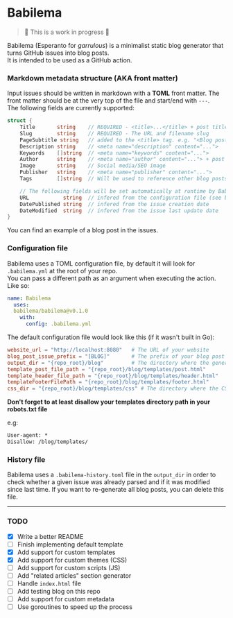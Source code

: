 # Babilema


> 🚧 This is a work in progress 🚧  


Babilema (Esperanto for _garrulous_) is a minimalist static blog generator that
turns GitHub issues into blog posts.  
It is intended to be used as a GitHub action.

### Markdown metadata structure (AKA front matter)

Input issues should be written in markdown with a **TOML** front matter. The
front matter should be at the very top of the file and start/end with `---`.  
The following fields are currently supported:

```go
struct {
    Title       string    // REQUIRED - <title>...</title> + post title
    Slug        string    // REQUIRED - The URL and filename slug
    PageSubtitle string   // added to the <title> tag. e.g. "<Blog post title> - My super blog"
    Description string    // <meta name="description" content="...">
    Keywords    []string  // <meta name="keywords" content="...">
    Author      string    // <meta name="author" content="..."> + post author
    Image       string    // Social media/SEO image
    Publisher   string    // <meta name="publisher" content="...">
    Tags        []string  // Will be used to reference other blog posts

    // The following fields will be set automatically at runtime by Babilema:
    URL           string  // infered from the configuration file (see below)
    DatePublished string  // infered from the issue creation date
    DateModified  string  // infered from the issue last update date
}
```

You can find an example of a blog post in the issues.

### Configuration file

Babilema uses a TOML configuration file, by default it will look for
`.babilema.yml` at the root of your repo.  
You can pass a different path as an argument when executing the action.  
Like so:  
```yaml
name: Babilema
  uses:
  babilema/babilema@v0.1.0
    with:
      config: .babilema.yml
```

The default configuration file would look like this (if it wasn't built in Go):

```toml 
website_url = "http://localhost:8080"   # The URL of your website
blog_post_issue_prefix = "[BLOG]"       # The prefix of your blog post issues title
output_dir = "{repo_root}/blog"         # The directory where the generated html files will be saved
template_post_file_path = "{repo_root}/blog/templates/post.html"
template_header_file_path = "{repo_root}/blog/templates/header.html"
templateFooterFilePath = "{repo_root}/blog/templates/footer.html"
css_dir = "{repo_root}/blog/templates/css" # The directory where the CSS files are stored (if any)
```

**Don't forget to at least disallow your templates directory path in your
robots.txt file**

e.g:  
```txt
User-agent: *
Disallow: /blog/templates/
```

### History file

Babilema uses a `.babilema-history.toml` file in the `output_dir` in order to
check whether a given issue was already parsed and if it was modified since
last time.  If you want to re-generate all blog posts, you can delete this
file.

---

### TODO

- [x] Write a better README
- [ ] Finish implementing default template
- [x] Add support for custom templates
- [x] Add support for custom themes (CSS)
- [ ] Add support for custom scripts (JS)
- [ ] Add "related articles" section generator
- [ ] Handle `index.html` file
- [ ] Add testing blog on this repo
- [ ] Add support for custom metadata
- [ ] Use goroutines to speed up the process
